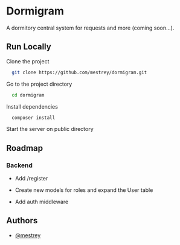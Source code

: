 # Dormigram

A dormitory central system for requests and more (coming soon...).

## Run Locally

Clone the project

```bash
  git clone https://github.com/mestrey/dormigram.git
```

Go to the project directory

```bash
  cd dormigram
```

Install dependencies

```bash
  composer install
```

Start the server on public directory

## Roadmap

### Backend

- Add /register

- Create new models for roles and expand the User table

- Add auth middleware

## Authors

- [@mestrey](https://www.github.com/mestrey)
